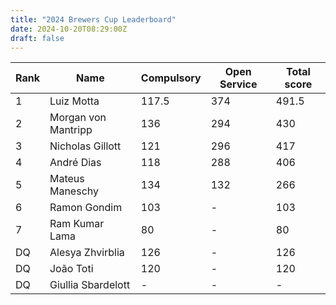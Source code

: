 ```yaml
---
title: "2024 Brewers Cup Leaderboard"
date: 2024-10-20T08:29:00Z
draft: false
---
```


<table class="table-auto w-full bg-white shadow-md rounded-lg">
    <thead>
        <tr>
            <th class="px-4 py-2">Rank</th>
            <th class="px-4 py-2">Name</th>
            <th class="px-4 py-2">Compulsory</th>
            <th class="px-4 py-2">Open Service</th>
            <th class="px-4 py-2">Total score</th>
        </tr>
    </thead>
    <tbody>
        <tr class="bg-yellow-500">
            <td class="border px-4 py-2">1</td>
            <td class="border px-4 py-2">Luiz Motta</td>
            <td class="border px-4 py-2">117.5</td>
            <td class="border px-4 py-2">374</td>
            <td class="border px-4 py-2">491.5</td>
        </tr>
        <tr class="bg-gray-300">
            <td class="border px-4 py-2">2</td>
            <td class="border px-4 py-2">Morgan von Mantripp</td>
            <td class="border px-4 py-2">136</td>
            <td class="border px-4 py-2">294</td>
            <td class="border px-4 py-2">430</td>
        </tr>
        <tr class="bg-yellow-700">
            <td class="border px-4 py-2">3</td>
            <td class="border px-4 py-2">Nicholas Gillott</td>
            <td class="border px-4 py-2">121</td>
            <td class="border px-4 py-2">296</td>
            <td class="border px-4 py-2">417</td>
        </tr>
        <tr>
            <td class="border px-4 py-2">4</td>
            <td class="border px-4 py-2">André Dias</td>
            <td class="border px-4 py-2">118</td>
            <td class="border px-4 py-2">288</td>
            <td class="border px-4 py-2">406</td>
        </tr>
        <tr>
            <td class="border px-4 py-2">5</td>
            <td class="border px-4 py-2">Mateus Maneschy</td>
            <td class="border px-4 py-2">134</td>
            <td class="border px-4 py-2">132</td>
            <td class="border px-4 py-2">266</td>
        </tr>
        <tr>
            <td class="border px-4 py-2">6</td>
            <td class="border px-4 py-2">Ramon Gondim</td>
            <td class="border px-4 py-2">103</td>
            <td class="border px-4 py-2">-</td>
            <td class="border px-4 py-2">103</td>
        </tr>
        <tr>
            <td class="border px-4 py-2">7</td>
            <td class="border px-4 py-2">Ram Kumar Lama</td>
            <td class="border px-4 py-2">80</td>
            <td class="border px-4 py-2">-</td>
            <td class="border px-4 py-2">80</td>
        </tr>
        <tr>
            <td class="border px-4 py-2">DQ</td>
            <td class="border px-4 py-2">Alesya Zhvirblia</td>
            <td class="border px-4 py-2">126</td>
            <td class="border px-4 py-2">-</td>
            <td class="border px-4 py-2">126</td>
        </tr>
        <tr>
            <td class="border px-4 py-2">DQ</td>
            <td class="border px-4 py-2">João Toti</td>
            <td class="border px-4 py-2">120</td>
            <td class="border px-4 py-2">-</td>
            <td class="border px-4 py-2">120</td>
        </tr>
        <tr>
            <td class="border px-4 py-2">DQ</td>
            <td class="border px-4 py-2">Giullia Sbardelott</td>
            <td class="border px-4 py-2">-</td>
            <td class="border px-4 py-2">-</td>
            <td class="border px-4 py-2">-</td>
        </tr>
    </tbody>
</table>
</div>
</body>
</html>
